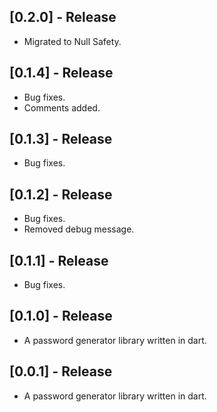 ## [0.2.0] - Release

* Migrated to Null Safety.

## [0.1.4] - Release

* Bug fixes.
* Comments added.

## [0.1.3] - Release

* Bug fixes.

## [0.1.2] - Release

* Bug fixes.
* Removed debug message.

## [0.1.1] - Release

* Bug fixes.

## [0.1.0] - Release

* A password generator library written in dart.

## [0.0.1] - Release

* A password generator library written in dart.